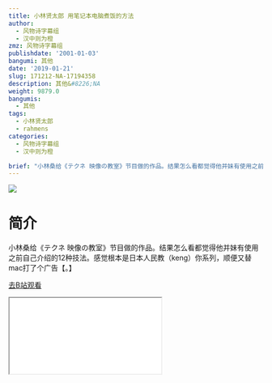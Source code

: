 ```yaml
---
title: 小林贤太郎 用笔记本电脑煮饭的方法
author:
  - 风物诗字幕组
  - 汉中则为橙
zmz: 风物诗字幕组
publishdate: '2001-01-03'
bangumi: 其他
date: '2019-01-21'
slug: 171212-NA-17194358
description: 其他&#8226;NA
weight: 9879.0
bangumis:
  - 其他
tags:
  - 小林贤太郎
  - rahmens
categories:
  - 风物诗字幕组
  - 汉中则为橙

brief: "小林桑给《テクネ 映像の教室》节目做的作品。结果怎么看都觉得他并妹有使用之前自己介绍的12种技法。感觉根本是日本人民教（keng）你系列，顺便又替mac打了个广告【。】"
---
```

![](https://i.imgur.com/0EoC7Mj.jpg)
# 简介  
小林桑给《テクネ 映像の教室》节目做的作品。结果怎么看都觉得他并妹有使用之前自己介绍的12种技法。感觉根本是日本人民教（keng）你系列，顺便又替mac打了个广告【。】  

[去B站观看](https://www.bilibili.com/video/av17194358/)
<div class ="resp-container"><iframe class="testiframe" src="//player.bilibili.com/player.html?aid=17194358"", scrolling="no", allowfullscreen="true" > </iframe></div> 
